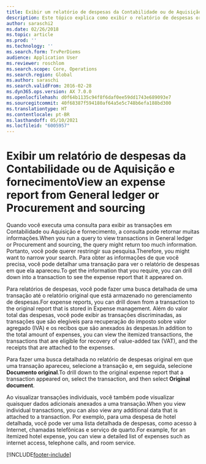 ```yaml
---
title: Exibir um relatório de despesas da Contabilidade ou de Aquisição e fornecimento
description: Este tópico explica como exibir o relatório de despesas original no qual uma transação apareceu.
author: saraschi2
ms.date: 02/26/2018
ms.topic: article
ms.prod: ''
ms.technology: ''
ms.search.form: TrvPerDiems
audience: Application User
ms.reviewer: roschlom
ms.search.scope: Core, Operations
ms.search.region: Global
ms.author: saraschi
ms.search.validFrom: 2016-02-28
ms.dyn365.ops.version: AX 7.0.0
ms.openlocfilehash: d0f64b1135c94f8f6daf0ee59dd1743e689093e7
ms.sourcegitcommit: 40f68387f594180af64a5e5c748b6efa188bd300
ms.translationtype: HT
ms.contentlocale: pt-BR
ms.lasthandoff: 05/10/2021
ms.locfileid: "6005957"
---
```

# <a name="view-an-expense-report-from-general-ledger-or-procurement-and-sourcing"></a><span data-ttu-id="f5c17-103">Exibir um relatório de despesas da Contabilidade ou de Aquisição e fornecimento</span><span class="sxs-lookup"><span data-stu-id="f5c17-103">View an expense report from General ledger or Procurement and sourcing</span></span>

<span data-ttu-id="f5c17-104">Quando você executa uma consulta para exibir as transações em Contabilidade ou Aquisição e fornecimento, a consulta pode retornar muitas informações.</span><span class="sxs-lookup"><span data-stu-id="f5c17-104">When you run a query to view transactions in General ledger or Procurement and sourcing, the query might return too much information.</span></span> <span data-ttu-id="f5c17-105">Portanto, você pode querer restringir sua pesquisa.</span><span class="sxs-lookup"><span data-stu-id="f5c17-105">Therefore, you might want to narrow your search.</span></span> <span data-ttu-id="f5c17-106">Para obter as informações de que você precisa, você pode detalhar uma transação para ver o relatório de despesas em que ela apareceu.</span><span class="sxs-lookup"><span data-stu-id="f5c17-106">To get the information that you require, you can drill down into a transaction to see the expense report that it appeared on.</span></span>

<span data-ttu-id="f5c17-107">Para relatórios de despesas, você pode fazer uma busca detalhada de uma transação até o relatório original que está armazenado no gerenciamento de despesas.</span><span class="sxs-lookup"><span data-stu-id="f5c17-107">For expense reports, you can drill down from a transaction to the original report that is stored in Expense management.</span></span> <span data-ttu-id="f5c17-108">Além do valor total das despesas, você pode exibir as transações discriminadas, as transações que são elegíveis para recuperação do imposto sobre valor agregado (IVA) e os recibos que são anexados às despesas.</span><span class="sxs-lookup"><span data-stu-id="f5c17-108">In addition to the total amount of expenses, you can view the itemized transactions, the transactions that are eligible for recovery of value-added tax (VAT), and the receipts that are attached to the expenses.</span></span>

<span data-ttu-id="f5c17-109">Para fazer uma busca detalhada no relatório de despesas original em que uma transação apareceu, selecione a transação e, em seguida, selecione **Documento original**.</span><span class="sxs-lookup"><span data-stu-id="f5c17-109">To drill down to the original expense report that a transaction appeared on, select the transaction, and then select **Original document**.</span></span>

<span data-ttu-id="f5c17-110">Ao visualizar transações individuais, você também pode visualizar quaisquer dados adicionais anexados a uma transação.</span><span class="sxs-lookup"><span data-stu-id="f5c17-110">When you view individual transactions, you can also view any additional data that is attached to a transaction.</span></span> <span data-ttu-id="f5c17-111">Por exemplo, para uma despesa de hotel detalhada, você pode ver uma lista detalhada de despesas, como acesso à Internet, chamadas telefônicas e serviço de quarto.</span><span class="sxs-lookup"><span data-stu-id="f5c17-111">For example, for an itemized hotel expense, you can view a detailed list of expenses such as internet access, telephone calls, and room service.</span></span>


[!INCLUDE[footer-include](../includes/footer-banner.md)]